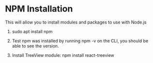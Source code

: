 # NPM Installation

This will allow you to install modules and packages to use with Node.js

1. sudo apt install npm

2. Test npm was installed by running npm -v on the CLI, you should be able to see the version.

3. Install TreeView module: npm install react-treeview
